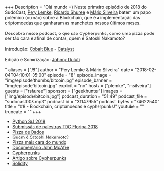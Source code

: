 +++
Description = "Olá mundo =) Neste primeiro episódio de 2018 do SudoCast, [Pery Lemke](https://www.twitter.com/perylemke), [Ricardo Shuree](https://twitter.com/ricardoshuree) e [Mário Silveira](https://www.twitter.com/dermarios) batem um papo polêmico (ou não) sobre a Blockchain, que é a implementação das criptomoedas que ganharam as manchetes nossos últimos meses.<br/><br/> Descobra nesse podcast, o que são Cypherpunks, como uma pizza pode ser tão cara e afinal de contas, quem é Satoshi Nakamoto?<br/><br/> Introdução: [Cobalt Blue](https://cobaltblueband.bandcamp.com/) - [Catalyst](https://www.youtube.com/watch?v=NOMSGfIFzII&t=1456s)<br/><br/> Edição e Sonorização: [Johnny Duluti](https://www.youtube.com/ferraduravideo)<br/><br/>"
aliases = ["/8"]
author = "Pery Lemke & Mário Silveira"
date = "2018-02-04T04:10:01-05:00"
episode = "8"
episode_image = "img/episode/thumbs/bitcoin.jpg"
episode_banner = "img/episode/bitcoin.jpg"
explicit = "no"
hosts = ["plemke", "msilveira"]
guests = ["rshuree"]
sponsors = ["geekhunter"]
images = ["img/episode/bitcoin.jpg"]
podcast_duration = "51:49"
podcast_file = "sudocast008.mp3"
podcast_id = "31147955"
podcast_bytes = "74622540"
title = "#8 - Blockchain, criptomoedas e cypherpunks!"
youtube = ""
truncate = ""
+++
* [Python Sul 2018](http://pythonsul.org/)
* [Submissão de palestras TDC Floripa 2018](http://cfp-flp.thedevconf.com.br/)
* [Pizza de Dados](http://podcast.datascience.pizza/)
* [Quem é Satoshi Nakamoto?](https://www.thesun.co.uk/news/5037060/satoshi-nakamoto-bitcoin-inventor-worlds-richest/)
* [Pizza mais cara do mundo](http://uk.businessinsider.com/bitcoin-pizza-10000-100-million-2017-11)
* [Documentário John McAfee](http://www.imdb.com/title/tt6071534/)
* [Cypherpunks](https://www.saraiva.com.br/cypherpunks-liberdade-e-o-futuro-da-internet-4432922.html)
* [Artigo sobre Cypherpunks](https://medium.com/swlh/the-untold-history-of-bitcoin-enter-the-cypherpunks-f764dee962a1)
* [Solidity](https://solidity.readthedocs.io/en/develop/)

